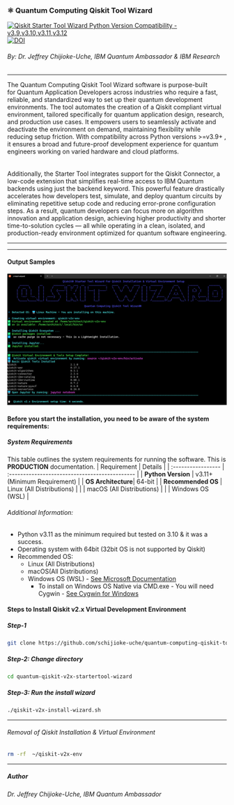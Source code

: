 ###   ⚛️ Quantum Computing Qiskit Tool Wizard

[![Qiskit Starter Tool Wizard Python Version Compatibility - v3.9,v3.10,v3.11,v3.12 ](https://github.com/schijioke-uche/quantum-qiskit-v2x-startertool-wizard/actions/workflows/pytest.yml/badge.svg)](https://github.com/schijioke-uche/quantum-qiskit-v2x-startertool-wizard/actions/workflows/pytest.yml)
[![DOI](https://zenodo.org/badge/DOI/10.5281/zenodo.15303640.svg)](https://doi.org/10.5281/zenodo.15303640)

######  By: Dr. Jeffrey Chijioke-Uche, IBM Quantum Ambassador & IBM Research
----------------------------------------------------------------------------
The Quantum Computing Qiskit Tool Wizard software is purpose-built for Quantum Application Developers across industries who require a fast, reliable, and standardized way to set up their quantum development environments. The tool automates the creation of a Qiskit compliant virtual environment, tailored specifically for quantum application design, research, and production use cases. It empowers users to seamlessly activate and deactivate the environment on demand, maintaining flexibility while reducing setup friction. With compatibility across Python versions >=v3.9+ , it ensures a broad and future-proof development experience for quantum engineers working on varied hardware and cloud platforms.
<br>   
<br>
Additionally, the Starter Tool integrates support for the Qiskit Connector, a low-code extension that simplifies real-time access to IBM Quantum backends using just the backend keyword. This powerful feature drastically accelerates how developers test, simulate, and deploy quantum circuits by eliminating repetitive setup code and reducing error-prone configuration steps. As a result, quantum developers can focus more on algorithm innovation and application design, achieving higher productivity and shorter time-to-solution cycles — all while operating in a clean, isolated, and production-ready environment optimized for quantum software engineering.

------------------------------------------------------------------------------------

---
#### Output Samples

![IBM Quantum](./_media/_startertools4.png)

#### Before you start the installation, you need to be aware of the system requirements:

##### System Requirements

This table outlines the system requirements for running the software. This is **PRODUCTION** documentation.
| Requirement        | Details                                        |
| :----------------- | :--------------------------------------------- |
| **Python Version** | v3.11+ (Minimum Requirement)                   |
| **OS Architecture**| 64-bit                                         |
| **Recommended OS** | Linux (All Distributions)                      |
|                    | macOS (All Distributions)                      |
|                    | Windows OS (WSL)                               |
 
###### Additional Information:
- Python v3.11 as the minimum required but tested on 3.10 & it was a success.
- Operating system with 64bit (32bit OS is not supported by Qiskit)
- Recommended OS:  
   - Linux (All Distributions) 
   - macOS(All Distributions)
   - Windows OS (WSL) -  [See Microsoft Documentation](https://learn.microsoft.com/en-us/windows/wsl/install)
     - To install on Windows OS Native via CMD.exe - You will need Cygwin - [See Cygwin for Windows](https://www.cygwin.com/install.html)

#### Steps to Install Qiskit v2.x Virtual Development Environment

##### Step-1
```sh
git clone https://github.com/schijioke-uche/quantum-computing-qiskit-tool-wizard.git
```

##### Step-2: Change directory
```sh
cd quantum-qiskit-v2x-startertool-wizard
```

##### Step-3: Run the install wizard
```sh
./qiskit-v2x-install-wizard.sh
```

----------------------------------------------

######  Removal of Qiskit Installation & Virtual Environment
```sh
rm -rf  ~/qiskit-v2x-env
```

----------------------------------------------
#####  Author
###### Dr. Jeffrey Chijioke-Uche, IBM Quantum Ambassador
